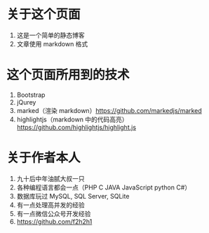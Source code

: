 # 关于这个页面
1. 这是一个简单的静态博客
2. 文章使用 markdown 格式

# 这个页面所用到的技术
1. Bootstrap
2. jQurey
3. marked（渲染 markdown）https://github.com/markedjs/marked
4. highlightjs（markdown 中的代码高亮）https://github.com/highlightjs/highlight.js

# 关于作者本人
1. 九十后中年油腻大叔一只
2. 各种编程语言都会一点（PHP C JAVA JavaScript python C#）
3. 数据库玩过 MySQL, SQL Server, SQLite
4. 有一点处理高并发的经验
5. 有一点微信公众号开发经验
6. https://github.com/f2h2h1
